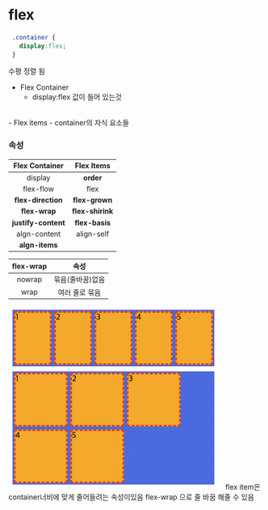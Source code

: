 # flex

```css
 .container {
   display:flex;
 }
```
수평 정렬 됨
<br>
- Flex Container
  - display:flex 값이 들어 있는것
<br>
- Flex items
  - container의 자식 요소들

### 속성
Flex Container | Flex Items
:--:| :--:
display | <b>order
flex-flow | flex
<b>flex-direction | <b>flex-grown
<b>flex-wrap | <b> flex-shirink
<b>justify-content | <b>flex-basis
algn-content | align-self
<b>algn-items |

flex-wrap | 속성
:--:| :--:
nowrap | 묶음(줄바꿈)없음
wrap | 여러 줄로 묶음

![flexwrap](./images/img1.png)
flex item은 container너비에 맞게 줄어들려는 속성이있음
flex-wrap 으로 줄 바꿈 해줄 수 있음